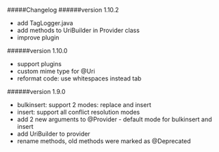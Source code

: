#####Changelog
######version 1.10.2
* add TagLogger.java
* add methods to UriBuilder in Provider class
* improve plugin

######version 1.10.0
* support plugins
* custom mime type for @Uri
* reformat code: use whitespaces instead tab

######version 1.9.0
* bulkinsert: support 2 modes: replace and insert
* insert: support all conflict resolution modes
* add 2 new arguments to @Provider - default mode for bulkinsert and insert
* add UriBuilder to provider
* rename methods, old methods were marked as @Deprecated
